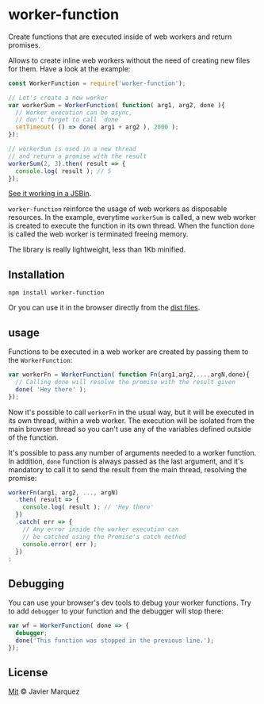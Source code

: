 # worker-function
Create functions that are executed inside of web workers and return promises.

Allows to create inline web workers without the need of creating new files for them. Have a look at the example:

```js
const WorkerFunction = require('worker-function');

// Let's create a new worker
var workerSum = WorkerFunction( function( arg1, arg2, done ){
  // Worker execution can be async,
  // don't forget to call `done`
  setTimeout( () => done( arg1 + arg2 ), 2000 );
});

// workerSum is used in a new thread
// and return a promise with the result
workerSum(2, 3).then( result => {
  console.log( result ); // 5
});
```
[See it working in a JSBin](http://jsbin.com/woyemipavi/edit?js,console).

`worker-function` reinforce the usage of web workers as disposable resources. In the example, everytime `workerSum` is called, a new web worker is created to execute the function in its own thread. When the function `done` is called the web worker is terminated freeing memory.

The library is really lightweight, less than 1Kb minified.

## Installation
```
npm install worker-function
```

Or you can use it in the browser directly from the [dist files](https://github.com/arqex/worker-function/tree/master/dist).

## usage
Functions to be executed in a web worker are created by passing them to the `WorkerFunction`:

```js
var workerFn = WorkerFunction( function Fn(arg1,arg2,...,argN,done){
  // Calling done will resolve the promise with the result given
  done( 'Hey there' );
});
```

Now it's possible to call `workerFn` in the usual way, but it will be executed in its own thread, within a web worker. The execution will be isolated from the main browser thread so you can't use any of the variables defined outside of the function.

It's possible to pass any number of arguments needed to a worker function. In addition, `done` function is always passed as the last argument, and it's mandatory to call it to send the result from the main thread, resolving the promise:

```js
workerFn(arg1, arg2, ..., argN)
  .then( result => {
    console.log( result ); // 'Hey there'
  })
  .catch( err => {
    // Any error inside the worker execution can
    // be catched using the Promise's catch method
    console.error( err );
  })
;
```

## Debugging
You can use your browser's dev tools to debug your worker functions. Try to add `debugger` to your function and the debugger will stop there:

```js
var wf = WorkerFunction( done => {
  debugger;
  done('This function was stopped in the previous line.');
});
```

## License
[Mit](LICENSE) © Javier Marquez
